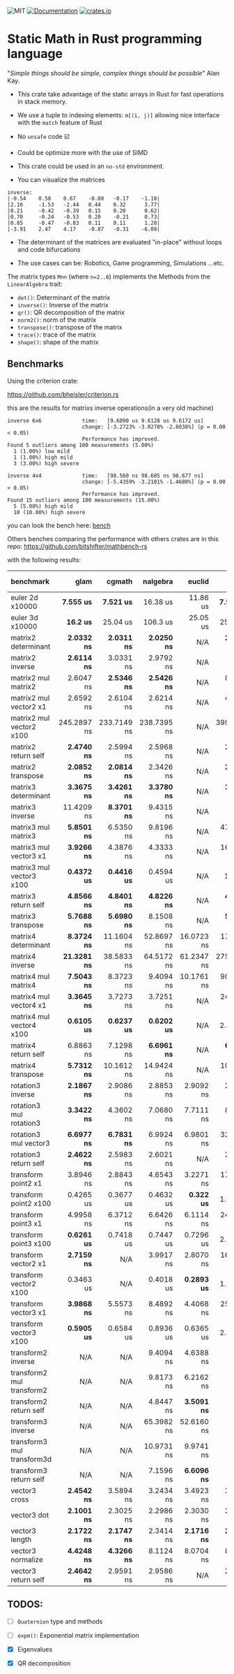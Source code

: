 ![MIT](https://img.shields.io/badge/license-MIT-blue.svg)
[![Documentation](https://docs.rs/static-math/badge.svg)](https://docs.rs/static-math)
[![crates.io](https://img.shields.io/crates/v/static-math.svg)](https://crates.io/crates/static-math)

# Static Math in Rust programming language

"*Simple things should be simple, complex things should be possible*" Alan Kay.

- This crate take advantage of the static arrays in Rust for fast operations in
stack memory.

- We use a tuple to indexing elements: `m[(i, j)]` allowing nice interface with the `match` feature of Rust

- No `unsafe` code :ballot_box_with_check:

- Could be optimize more with the use of SIMD

- This crate could be used in an `no-std` environment.

- You can visualize the matrices

```text
inverse:
|-0.54    0.58    0.67    -0.08   -0.17    -1.18|
|2.16     -1.53   -2.44   0.44    0.32      3.77|
|0.21     -0.42   -0.39   0.15    0.20      0.62|
|0.70     -0.24   -0.53   0.20    -0.21     0.73|
|0.85     -0.47   -0.83   0.11    0.11      1.20|
|-3.91    2.47    4.17    -0.87   -0.31    -6.08|
```

- The determinant of the matrices are evaluated "in-place" without loops and code
bifurcations

- The use cases can be: Robotics, Game programming, Simulations ...etc.

The matrix types `Mnn` (where `n=2..6`) implements the Methods from the
`LinearAlgebra` trait:

 - `det()`: Determinant of the matrix
 - `inverse()`: Inverse of the matrix
 - `qr()`: QR decomposition of the matrix
 - `norm2()`: norm of the matrix
 - `transpose()`: transpose of the matrix
 - `trace()`: trace of the matrix
 - `shape()`: shape of the matrix

## Benchmarks

Using the criterion crate:

https://github.com/bheisler/criterion.rs

this are the results for matrixs inverse operations(in a very old machine)


```text
inverse 6x6             time:   [9.6090 us 9.6128 us 9.6172 us]
                        change: [-3.2723% -3.0278% -2.8038%] (p = 0.00 < 0.05)
                        Performance has improved.
Found 5 outliers among 100 measurements (5.00%)
  1 (1.00%) low mild
  1 (1.00%) high mild
  3 (3.00%) high severe

inverse 4x4             time:   [98.560 ns 98.605 ns 98.677 ns]
                        change: [-5.4359% -3.2101% -1.4680%] (p = 0.00 < 0.05)
                        Performance has improved.
Found 15 outliers among 100 measurements (15.00%)
  5 (5.00%) high mild
  10 (10.00%) high severe
```

you can look the bench here: [bench](benches/bench_inverse.rs)

Others benches comparing the performance with others crates are in this repo: https://github.com/bitshifter/mathbench-rs

with the following results:


| benchmark                  |          glam   |        cgmath   |      nalgebra   |       euclid   |           vek   |    pathfinder   |   static-math   |   ultraviolet   |
|:---------------------------|----------------:|----------------:|----------------:|---------------:|----------------:|----------------:|----------------:|----------------:|
| euler 2d x10000            |    __7.555 us__ |    __7.521 us__ |      16.38 us   |     11.86 us   |    __7.513 us__ |      9.806 us   |      11.83 us   |    __7.499 us__ |
| euler 3d x10000            |     __16.2 us__ |      25.04 us   |      106.3 us   |     25.05 us   |      25.16 us   |      16.76 us   |      25.03 us   |      25.05 us   |
| matrix2 determinant        |   __2.0332 ns__ |   __2.0311 ns__ |   __2.0250 ns__ |      N/A       |   __2.0209 ns__ |   __2.0323 ns__ |   __2.0254 ns__ |       N/A       |
| matrix2 inverse            |   __2.6114 ns__ |     3.0331 ns   |     2.9792 ns   |      N/A       |       N/A       |     2.7550 ns   |     3.0132 ns   |       N/A       |
| matrix2 mul matrix2        |     2.6047 ns   |   __2.5346 ns__ |   __2.5426 ns__ |      N/A       |     8.7573 ns   |   __2.5381 ns__ |     2.6028 ns   |     2.9668 ns   |
| matrix2 mul vector2 x1     |     2.6592 ns   |     2.6104 ns   |     2.6214 ns   |      N/A       |     4.2512 ns   |   __2.0663 ns__ |     2.8674 ns   |     2.6172 ns   |
| matrix2 mul vector2 x100   |   245.2897 ns   |   233.7149 ns   |   238.7395 ns   |      N/A       |   399.3148 ns   | __218.4107 ns__ |   260.6645 ns   |   234.7099 ns   |
| matrix2 return self        |   __2.4740 ns__ |     2.5994 ns   |     2.5968 ns   |      N/A       |     2.5969 ns   |   __2.4607 ns__ |     2.5928 ns   |     2.5974 ns   |
| matrix2 transpose          |   __2.0852 ns__ |   __2.0814 ns__ |     2.3426 ns   |      N/A       |   __2.1053 ns__ |       N/A       |   __2.0829 ns__ |       N/A       |
| matrix3 determinant        |   __3.3675 ns__ |   __3.4261 ns__ |   __3.3780 ns__ |      N/A       |   __3.4479 ns__ |       N/A       |   __3.4375 ns__ |       N/A       |
| matrix3 inverse            |    11.4209 ns   |   __8.3701 ns__ |     9.4315 ns   |      N/A       |       N/A       |       N/A       |     9.1710 ns   |    20.1731 ns   |
| matrix3 mul matrix3        |   __5.8501 ns__ |     6.5350 ns   |     9.8196 ns   |      N/A       |    47.9203 ns   |       N/A       |     9.5170 ns   |     6.5211 ns   |
| matrix3 mul vector3 x1     |   __3.9266 ns__ |     4.3876 ns   |     4.3333 ns   |      N/A       |    16.0858 ns   |       N/A       |     4.4220 ns   |     4.3304 ns   |
| matrix3 mul vector3 x100   |   __0.4372 us__ |   __0.4416 us__ |     0.4594 us   |      N/A       |       1.59 us   |       N/A       |      0.454 us   |   __0.4425 us__ |
| matrix3 return self        |   __4.8566 ns__ |   __4.8401 ns__ |   __4.8226 ns__ |      N/A       |   __4.8340 ns__ |       N/A       |   __4.8303 ns__ |   __4.8383 ns__ |
| matrix3 transpose          |   __5.7688 ns__ |   __5.6980 ns__ |     8.1508 ns   |      N/A       |   __5.6910 ns__ |       N/A       |   __5.6936 ns__ |   __5.6766 ns__ |
| matrix4 determinant        |   __8.3724 ns__ |    11.1604 ns   |    52.8697 ns   |   16.0723 ns   |    17.5301 ns   |       N/A       |    16.1402 ns   |       N/A       |
| matrix4 inverse            |  __21.3281 ns__ |    38.5833 ns   |    64.5172 ns   |   61.2347 ns   |   275.5253 ns   |       N/A       |    48.0641 ns   |    37.1436 ns   |
| matrix4 mul matrix4        |   __7.5043 ns__ |     8.3723 ns   |     9.4094 ns   |   10.1761 ns   |    90.7185 ns   |       N/A       |    20.6424 ns   |     8.4072 ns   |
| matrix4 mul vector4 x1     |   __3.3645 ns__ |     3.7273 ns   |     3.7251 ns   |      N/A       |    24.2185 ns   |       N/A       |     6.1311 ns   |     3.7524 ns   |
| matrix4 mul vector4 x100   |   __0.6105 us__ |   __0.6237 us__ |   __0.6202 us__ |      N/A       |      2.402 us   |       N/A       |     0.7044 us   |   __0.6202 us__ |
| matrix4 return self        |     6.8863 ns   |     7.1298 ns   |   __6.6961 ns__ |      N/A       |   __6.7079 ns__ |       N/A       |   __6.6772 ns__ |   __6.7079 ns__ |
| matrix4 transpose          |   __5.7312 ns__ |    10.1612 ns   |    14.9424 ns   |      N/A       |    10.2015 ns   |       N/A       |    10.1996 ns   |    10.2391 ns   |
| rotation3 inverse          |   __2.1867 ns__ |     2.9086 ns   |     2.8853 ns   |    2.9092 ns   |     2.8987 ns   |       N/A       |       N/A       |     2.9064 ns   |
| rotation3 mul rotation3    |   __3.3422 ns__ |     4.3602 ns   |     7.0680 ns   |    7.7111 ns   |     8.9616 ns   |       N/A       |       N/A       |    18.4088 ns   |
| rotation3 mul vector3      |   __6.6977 ns__ |   __6.7831 ns__ |     6.9924 ns   |    6.9801 ns   |    32.8778 ns   |       N/A       |       N/A       |    13.5267 ns   |
| rotation3 return self      |   __2.4622 ns__ |     2.5983 ns   |     2.6021 ns   |      N/A       |     2.5989 ns   |       N/A       |       N/A       |     2.5980 ns   |
| transform point2 x1        |     3.8946 ns   |     2.8843 ns   |     4.6543 ns   |    3.2271 ns   |    17.0089 ns   |   __2.3608 ns__ |       N/A       |       N/A       |
| transform point2 x100      |     0.4265 us   |     0.3677 us   |     0.4632 us   |   __0.322 us__ |      1.712 us   |   __0.3206 us__ |       N/A       |       N/A       |
| transform point3 x1        |     4.9958 ns   |     6.3712 ns   |     6.6426 ns   |    6.1114 ns   |    24.8255 ns   |   __3.1011 ns__ |       N/A       |       N/A       |
| transform point3 x100      |   __0.6261 us__ |     0.7418 us   |     0.7447 us   |    0.7296 us   |      2.507 us   |   __0.6295 us__ |       N/A       |       N/A       |
| transform vector2 x1       |   __2.7159 ns__ |       N/A       |     3.9917 ns   |    2.8070 ns   |    16.8257 ns   |       N/A       |       N/A       |       N/A       |
| transform vector2 x100     |     0.3463 us   |       N/A       |     0.4018 us   |  __0.2893 us__ |      1.709 us   |       N/A       |       N/A       |       N/A       |
| transform vector3 x1       |   __3.9868 ns__ |     5.5573 ns   |     8.4892 ns   |    4.4068 ns   |    25.0274 ns   |       N/A       |       N/A       |       N/A       |
| transform vector3 x100     |   __0.5905 us__ |     0.6584 us   |     0.8936 us   |    0.6365 us   |      2.513 us   |       N/A       |       N/A       |       N/A       |
| transform2 inverse         |       N/A       |       N/A       |     9.4094 ns   |    4.6388 ns   |       N/A       |   __3.9983 ns__ |       N/A       |       N/A       |
| transform2 mul transform2  |       N/A       |       N/A       |     9.8173 ns   |    6.2162 ns   |       N/A       |   __3.8699 ns__ |       N/A       |       N/A       |
| transform2 return self     |       N/A       |       N/A       |     4.8447 ns   |  __3.5091 ns__ |       N/A       |     4.1391 ns   |       N/A       |       N/A       |
| transform3 inverse         |       N/A       |       N/A       |    65.3982 ns   |   52.6160 ns   |       N/A       |  __32.0466 ns__ |       N/A       |       N/A       |
| transform3 mul transform3d |       N/A       |       N/A       |    10.9731 ns   |    9.9741 ns   |       N/A       |   __7.6754 ns__ |       N/A       |       N/A       |
| transform3 return self     |       N/A       |       N/A       |     7.1596 ns   |  __6.6096 ns__ |       N/A       |     7.0148 ns   |       N/A       |       N/A       |
| vector3 cross              |   __2.4542 ns__ |     3.5894 ns   |     3.2434 ns   |    3.4923 ns   |     3.5150 ns   |       N/A       |     3.2947 ns   |     7.1968 ns   |
| vector3 dot                |   __2.1001 ns__ |     2.3025 ns   |     2.2986 ns   |    2.3030 ns   |     2.3084 ns   |       N/A       |     2.3072 ns   |     3.7322 ns   |
| vector3 length             |   __2.1722 ns__ |   __2.1747 ns__ |     2.3414 ns   |  __2.1716 ns__ |   __2.2151 ns__ |       N/A       |   __2.2063 ns__ |     3.4787 ns   |
| vector3 normalize          |   __4.4248 ns__ |   __4.3266 ns__ |     8.1124 ns   |    8.0704 ns   |     8.0747 ns   |       N/A       |       N/A       |     8.0778 ns   |
| vector3 return self        |   __2.4642 ns__ |     2.9591 ns   |     2.9586 ns   |      N/A       |     2.9579 ns   |       N/A       |     2.9633 ns   |     2.9572 ns   |


## TODOS:

 - [ ] `Quaternion` type and methods
 - [ ] `expm()`: Exponential matrix implementation
 - [X] Eigenvalues
 - [X] QR decomposition


